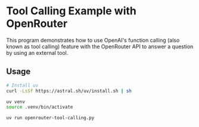 # Tool Calling Example with OpenRouter

This program demonstrates how to use OpenAI's function calling (also known as tool calling) feature with the OpenRouter API to answer a question by using an external tool.

## Usage
```bash
# Install uv
curl -LsSf https://astral.sh/uv/install.sh | sh

uv venv
source .venv/bin/activate

uv run openrouter-tool-calling.py
```
